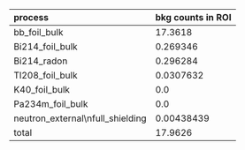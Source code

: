 | **process**                        | **bkg counts in ROI** |
|:-----------------------------------|:----------------------|
| bb\_foil\_bulk                     | 17.3618               |
| Bi214\_foil\_bulk                  | 0.269346              |
| Bi214\_radon                       | 0.296284              |
| Tl208\_foil\_bulk                  | 0.0307632             |
| K40\_foil\_bulk                    | 0.0                   |
| Pa234m\_foil\_bulk                 | 0.0                   |
| neutron\_external\nfull\_shielding | 0.00438439            |
| total                              | 17.9626               |
